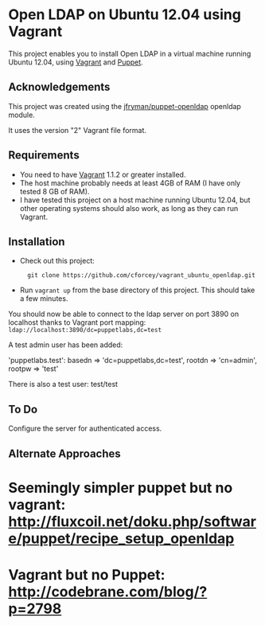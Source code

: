 # Open LDAP on Ubuntu 12.04 using Vagrant

This project enables you to install Open LDAP in a virtual machine running
Ubuntu 12.04, using [Vagrant] and [Puppet].

## Acknowledgements

This project was created using the [jfryman/puppet-openldap] openldap module.

It uses the version "2" Vagrant file format.

## Requirements

* You need to have [Vagrant] 1.1.2 or greater installed.
* The host machine probably needs at least 4GB of RAM (I have only tested 8 GB
  of RAM).
* I have tested this project on a host machine running Ubuntu 12.04, but other
  operating systems should also work, as long as they can run Vagrant.

## Installation

* Check out this project:

        git clone https://github.com/cforcey/vagrant_ubuntu_openldap.git

* Run `vagrant up` from the base directory of this project. This should take a
  few minutes.

You should now be able to connect to the ldap server on port 3890 on localhost thanks to Vagrant port mapping: `ldap://localhost:3890/dc=puppetlabs,dc=test`

A test admin user has been added:

'puppetlabs.test':
  basedn   => 'dc=puppetlabs,dc=test',
  rootdn   => 'cn=admin',
  rootpw   => 'test'

There is also a test user:  test/test

## To Do

Configure the server for authenticated access.

## Alternate Approaches

# Seemingly simpler puppet but no vagrant: http://fluxcoil.net/doku.php/software/puppet/recipe_setup_openldap
# Vagrant but no Puppet: http://codebrane.com/blog/?p=2798 

[Vagrant]: http://www.vagrantup.com/

[Puppet]: http://puppetlabs.com/

[jfryman/puppet-openldap]: https://github.com/jfryman/puppet-openldap